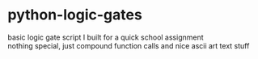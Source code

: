 # python-logic-gates
basic logic gate script I built for a quick school assignment  
nothing special, just compound function calls and nice ascii art text stuff
